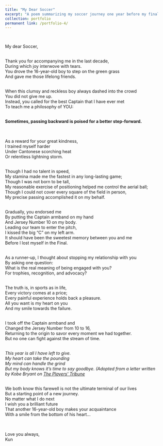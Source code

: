 ```yaml
---
title: "My Dear Soccer"
excerpt: "A poem summarizing my soccer journey one year before my final retirement"
collection: portfolio
permanent link: /portfolio-4/
---
```

<br/>

My dear Soccer, <br/>
<br/>

Thank you for accompanying me in the last decade, <br/>
During which joy interwove with tears. <br/>
You drove the 16-year-old boy to step on the green grass <br/>
And gave me those lifelong friends. <br/>
<br/>

When this clumsy and reckless boy always dashed into the crowd <br/>
You did not give me up. <br/>
Instead, you called for the best Captain that I have ever met <br/>
To teach me a philosophy of YOU: <br/>
<br/>

**Sometimes, passing backward is poised for a better step-forward.** <br/>
<br/>
<br/>

As a reward for your great kindness, <br/>
I trained myself harder <br/>
Under Cantonese scorching heat <br/>
Or relentless lightning storm. <br/>
<br/>

Though I had no talent in speed, <br/>
My stamina made me the fastest in any long-lasting game; <br/>
Though I was not born to be tall, <br/>
My reasonable exercise of positioning helped me control the aerial ball; <br/>
Though I could not cover every square of the field in person, <br/>
My precise passing accomplished it on my behalf. <br/>
<br/>

Gradually, you endorsed me <br/>
By putting the Captain armband on my hand <br/>
And Jersey Number 10 on my body. <br/>
Leading our team to enter the pitch, <br/>
I kissed the big “C” on my left arm. <br/>
It should have been the sweetest memory between you and me <br/>
Before I lost myself in the Final. <br/>
<br/>

As a runner-up, I thought about stopping my relationship with you <br/>
By asking one question: <br/>
What is the real meaning of being engaged with you? <br/>
For trophies, recognition, and advocacy? <br/>
<br/>

The truth is, in sports as in life, <br/>
Every victory comes at a price; <br/>
Every painful experience holds back a pleasure. <br/>
All you want is my heart on you <br/>
And my smile towards the failure. <br/>
<br/>

I took off the Captain armband and <br/>
Changed the Jersey Number from 10 to 16, <br/>
Returning to the origin to savor every moment we had together. <br/>
But no one can fight against the stream of time. <br/>
<br/>

_This year is all I have left to give. <br/>
My heart can take the pounding <br/>
My mind can handle the grind <br/>
But my body knows it’s time to say goodbye. (Adopted from a letter written by Kobe Bryant on [The Players' Tribune](https://www.theplayerstribune.com/en-us/articles/dear-basketball)_ <br/>
<br/>

We both know this farewell is not the ultimate terminal of our lives <br/>
But a starting point of a new journey. <br/>
No matter what I do next <br/>
I wish you a brilliant future <br/>
That another 16-year-old boy makes your acquaintance <br/>
With a smile from the bottom of his heart… <br/>
<br/>
<br/>

Love you always, <br/>
Kun
